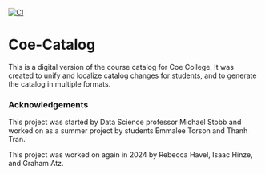 [![CI](https://github.com/Coe-DS/Coe-Catalog/actions/workflows/build.yml/badge.svg)](https://github.com/Coe-DS/Coe-Catalog/actions/workflows/build.yml)

# Coe-Catalog

This is a digital version of the course catalog for Coe College.  It was created to unify and localize catalog changes for students, and to generate the catalog in multiple formats.




### Acknowledgements

This project was started by Data Science professor Michael Stobb and worked on as a summer project by students Emmalee Torson and Thanh Tran.

This project was worked on again in 2024 by Rebecca Havel, Isaac Hinze, and Graham Atz.
